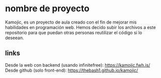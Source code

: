 # nombre de proyecto
Kamojic, es un proyecto de aula creado con el fin de mejorar mis habilidades en programación web. Hemos decido subir los archivos a este repositorio para que puedan otras personas reutilizar el código si lo deseean.

## links
Desde la web con backend (usando infinitefree): https://kamojic.fwh.is/
Desde github (solo front-end): https://thebash1.github.io/kamojic/

